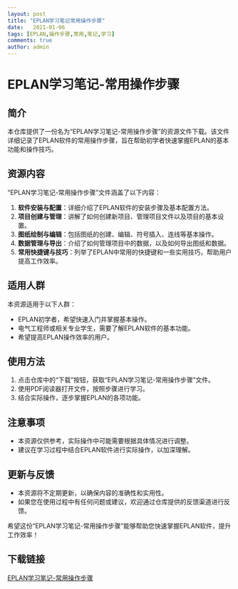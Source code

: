 ```yaml
---
layout: post
title: "EPLAN学习笔记常用操作步骤"
date:   2021-01-06
tags: [EPLAN,操作步骤,常用,笔记,学习]
comments: true
author: admin
---
```

# EPLAN学习笔记-常用操作步骤

## 简介

本仓库提供了一份名为“EPLAN学习笔记-常用操作步骤”的资源文件下载。该文件详细记录了EPLAN软件的常用操作步骤，旨在帮助初学者快速掌握EPLAN的基本功能和操作技巧。

## 资源内容

“EPLAN学习笔记-常用操作步骤”文件涵盖了以下内容：

1. **软件安装与配置**：详细介绍了EPLAN软件的安装步骤及基本配置方法。
2. **项目创建与管理**：讲解了如何创建新项目、管理项目文件以及项目的基本设置。
3. **图纸绘制与编辑**：包括图纸的创建、编辑、符号插入、连线等基本操作。
4. **数据管理与导出**：介绍了如何管理项目中的数据，以及如何导出图纸和数据。
5. **常用快捷键与技巧**：列举了EPLAN中常用的快捷键和一些实用技巧，帮助用户提高工作效率。

## 适用人群

本资源适用于以下人群：

- EPLAN初学者，希望快速入门并掌握基本操作。
- 电气工程师或相关专业学生，需要了解EPLAN软件的基本功能。
- 希望提高EPLAN操作效率的用户。

## 使用方法

1. 点击仓库中的“下载”按钮，获取“EPLAN学习笔记-常用操作步骤”文件。
2. 使用PDF阅读器打开文件，按照步骤进行学习。
3. 结合实际操作，逐步掌握EPLAN的各项功能。

## 注意事项

- 本资源仅供参考，实际操作中可能需要根据具体情况进行调整。
- 建议在学习过程中结合EPLAN软件进行实际操作，以加深理解。

## 更新与反馈

- 本资源将不定期更新，以确保内容的准确性和实用性。
- 如果您在使用过程中有任何问题或建议，欢迎通过仓库提供的反馈渠道进行反馈。

希望这份“EPLAN学习笔记-常用操作步骤”能够帮助您快速掌握EPLAN软件，提升工作效率！

## 下载链接

[EPLAN学习笔记-常用操作步骤](https://pan.quark.cn/s/73cb5e283b13)